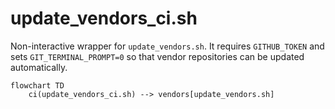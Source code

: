 # update_vendors_ci.sh

Non-interactive wrapper for `update_vendors.sh`. It requires `GITHUB_TOKEN` and sets `GIT_TERMINAL_PROMPT=0` so that vendor repositories can be updated automatically.

```mermaid
flowchart TD
    ci(update_vendors_ci.sh) --> vendors[update_vendors.sh]
```
